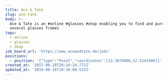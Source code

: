 ```yaml
---
title: Ace & Tate
slug: ace-tate
body: >-
  Ace & Tate is an #online #glasses #shop enabling you to find and purchase
  several glasses frames
tags:
  - online
  - glasses
  - shop
job_board_url: 'https://www.aceandtate.de/jobs'
positions:
  - position: '{"type":"Point","coordinates":[13.3676806,52.5141906]}'
created_at: '2017-06-28T20:34:24.771Z'
updated_at: '2019-06-16T10:36:08.533Z'
---
```


